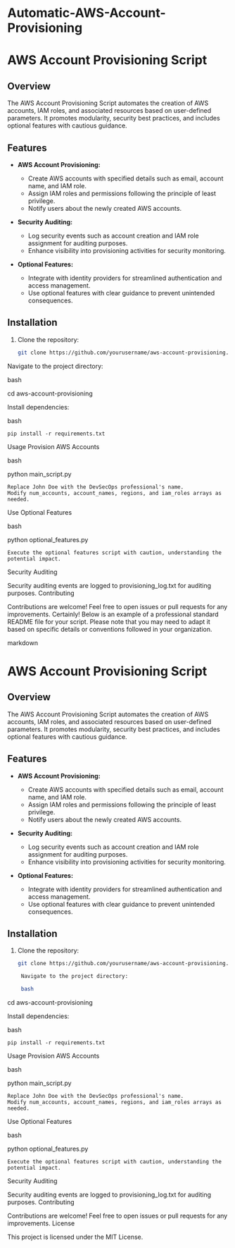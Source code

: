 # Automatic-AWS-Account-Provisioning

# AWS Account Provisioning Script

## Overview

The AWS Account Provisioning Script automates the creation of AWS accounts, IAM roles, and associated resources based on user-defined parameters. It promotes modularity, security best practices, and includes optional features with cautious guidance.

## Features

- **AWS Account Provisioning:**
  - Create AWS accounts with specified details such as email, account name, and IAM role.
  - Assign IAM roles and permissions following the principle of least privilege.
  - Notify users about the newly created AWS accounts.

- **Security Auditing:**
  - Log security events such as account creation and IAM role assignment for auditing purposes.
  - Enhance visibility into provisioning activities for security monitoring.

- **Optional Features:**
  - Integrate with identity providers for streamlined authentication and access management.
  - Use optional features with clear guidance to prevent unintended consequences.

## Installation

1. Clone the repository:

   ```bash
   git clone https://github.com/yourusername/aws-account-provisioning.git

Navigate to the project directory:

bash

cd aws-account-provisioning

Install dependencies:

bash

    pip install -r requirements.txt

Usage
Provision AWS Accounts

bash

python main_script.py

    Replace John Doe with the DevSecOps professional's name.
    Modify num_accounts, account_names, regions, and iam_roles arrays as needed.

Use Optional Features

bash

python optional_features.py

    Execute the optional features script with caution, understanding the potential impact.

Security Auditing

Security auditing events are logged to provisioning_log.txt for auditing purposes.
Contributing

Contributions are welcome! Feel free to open issues or pull requests for any improvements.
Certainly! Below is an example of a professional standard README file for your script. Please note that you may need to adapt it based on specific details or conventions followed in your organization.

markdown

# AWS Account Provisioning Script

## Overview

The AWS Account Provisioning Script automates the creation of AWS accounts, IAM roles, and associated resources based on user-defined parameters. It promotes modularity, security best practices, and includes optional features with cautious guidance.

## Features

- **AWS Account Provisioning:**
  - Create AWS accounts with specified details such as email, account name, and IAM role.
  - Assign IAM roles and permissions following the principle of least privilege.
  - Notify users about the newly created AWS accounts.

- **Security Auditing:**
  - Log security events such as account creation and IAM role assignment for auditing purposes.
  - Enhance visibility into provisioning activities for security monitoring.

- **Optional Features:**
  - Integrate with identity providers for streamlined authentication and access management.
  - Use optional features with clear guidance to prevent unintended consequences.

## Installation

1. Clone the repository:

   ```bash
   git clone https://github.com/yourusername/aws-account-provisioning.git

    Navigate to the project directory:

    bash

cd aws-account-provisioning

Install dependencies:

bash

    pip install -r requirements.txt

Usage
Provision AWS Accounts

bash

python main_script.py

    Replace John Doe with the DevSecOps professional's name.
    Modify num_accounts, account_names, regions, and iam_roles arrays as needed.

Use Optional Features

bash

python optional_features.py

    Execute the optional features script with caution, understanding the potential impact.

Security Auditing

Security auditing events are logged to provisioning_log.txt for auditing purposes.
Contributing

Contributions are welcome! Feel free to open issues or pull requests for any improvements.
License

This project is licensed under the MIT License.
